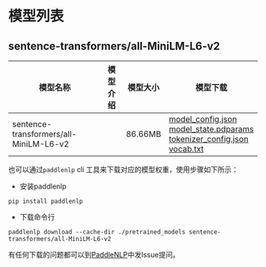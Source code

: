 #  模型列表

## sentence-transformers/all-MiniLM-L6-v2

| 模型名称 | 模型介绍 | 模型大小  | 模型下载 |
| --- | --- | --- | --- |
|sentence-transformers/all-MiniLM-L6-v2|  | 86.66MB | [model_config.json](https://bj.bcebos.com/paddlenlp/models/community/sentence-transformers/all-MiniLM-L6-v2/model_config.json)<br>[model_state.pdparams](https://bj.bcebos.com/paddlenlp/models/community/sentence-transformers/all-MiniLM-L6-v2/model_state.pdparams)<br>[tokenizer_config.json](https://bj.bcebos.com/paddlenlp/models/community/sentence-transformers/all-MiniLM-L6-v2/tokenizer_config.json)<br>[vocab.txt](https://bj.bcebos.com/paddlenlp/models/community/sentence-transformers/all-MiniLM-L6-v2/vocab.txt) |

也可以通过`paddlenlp` cli 工具来下载对应的模型权重，使用步骤如下所示：

* 安装paddlenlp

```shell
pip install paddlenlp
```

* 下载命令行

```shell
paddlenlp download --cache-dir ./pretrained_models sentence-transformers/all-MiniLM-L6-v2
```

有任何下载的问题都可以到[PaddleNLP](https://github.com/PaddlePaddle/PaddleNLP)中发Issue提问。
